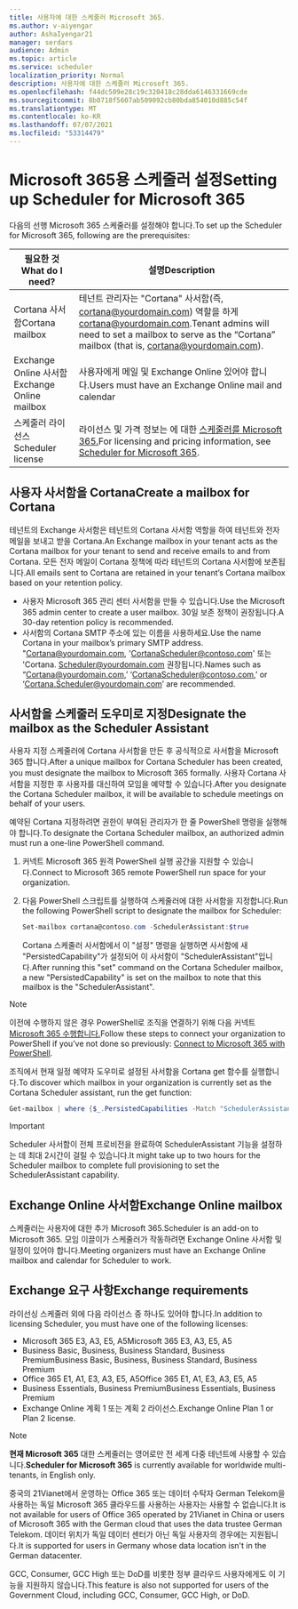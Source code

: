 ```yaml
---
title: 사용자에 대한 스케줄러 Microsoft 365.
ms.author: v-aiyengar
author: AshaIyengar21
manager: serdars
audience: Admin
ms.topic: article
ms.service: scheduler
localization_priority: Normal
description: 사용자에 대한 스케줄러 Microsoft 365.
ms.openlocfilehash: f44dc509e28c19c320418c28dda6146331669cde
ms.sourcegitcommit: 8b0718f5607ab509092cb80bda854010d885c54f
ms.translationtype: MT
ms.contentlocale: ko-KR
ms.lasthandoff: 07/07/2021
ms.locfileid: "53314479"
---
```

# <a name="setting-up-scheduler-for-microsoft-365"></a><span data-ttu-id="77806-103">Microsoft 365용 스케줄러 설정</span><span class="sxs-lookup"><span data-stu-id="77806-103">Setting up Scheduler for Microsoft 365</span></span>


<span data-ttu-id="77806-104">다음의 선행 Microsoft 365 스케줄러를 설정해야 합니다.</span><span class="sxs-lookup"><span data-stu-id="77806-104">To set up the Scheduler for Microsoft 365, following are the prerequisites:</span></span>

| <span data-ttu-id="77806-105">필요한 것</span><span class="sxs-lookup"><span data-stu-id="77806-105">What do I need?</span></span> | <span data-ttu-id="77806-106">설명</span><span class="sxs-lookup"><span data-stu-id="77806-106">Description</span></span> |
|-------------------|-------------|
|<span data-ttu-id="77806-107">Cortana 사서함</span><span class="sxs-lookup"><span data-stu-id="77806-107">Cortana mailbox</span></span> |<span data-ttu-id="77806-108">테넌트 관리자는 "Cortana" 사서함(즉, cortana@yourdomain.com) 역할을 하게 cortana@yourdomain.com.</span><span class="sxs-lookup"><span data-stu-id="77806-108">Tenant admins will need to set a mailbox to serve as the “Cortana” mailbox (that is, cortana@yourdomain.com).</span></span>         |
|<span data-ttu-id="77806-109">Exchange Online 사서함</span><span class="sxs-lookup"><span data-stu-id="77806-109">Exchange Online mailbox</span></span> |<span data-ttu-id="77806-110">사용자에게 메일 및 Exchange Online 있어야 합니다.</span><span class="sxs-lookup"><span data-stu-id="77806-110">Users must have an Exchange Online mail and calendar</span></span>         |
|<span data-ttu-id="77806-111">스케줄러 라이선스</span><span class="sxs-lookup"><span data-stu-id="77806-111">Scheduler license</span></span> |<span data-ttu-id="77806-112">라이선스 및 가격 정보는 에 대한 [스케줄러를 Microsoft 365.](https://www.microsoft.com/en-us/microsoft-365/meeting-scheduler-pricing)</span><span class="sxs-lookup"><span data-stu-id="77806-112">For licensing and pricing information, see [Scheduler for Microsoft 365](https://www.microsoft.com/en-us/microsoft-365/meeting-scheduler-pricing).</span></span>        |

## <a name="create-a-mailbox-for-cortana"></a><span data-ttu-id="77806-113">사용자 사서함을 Cortana</span><span class="sxs-lookup"><span data-stu-id="77806-113">Create a mailbox for Cortana</span></span>

<span data-ttu-id="77806-114">테넌트의 Exchange 사서함은 테넌트의 Cortana 사서함 역할을 하여 테넌트와 전자 메일을 보내고 받을 Cortana.</span><span class="sxs-lookup"><span data-stu-id="77806-114">An Exchange mailbox in your tenant acts as the Cortana mailbox for your tenant to send and receive emails to and from Cortana.</span></span> <span data-ttu-id="77806-115">모든 전자 메일이 Cortana 정책에 따라 테넌트의 Cortana 사서함에 보존됩니다.</span><span class="sxs-lookup"><span data-stu-id="77806-115">All emails sent to Cortana are retained in your tenant’s Cortana mailbox based on your retention policy.</span></span>

- <span data-ttu-id="77806-116">사용자 Microsoft 365 관리 센터 사서함을 만들 수 있습니다.</span><span class="sxs-lookup"><span data-stu-id="77806-116">Use the Microsoft 365 admin center to create a user mailbox.</span></span> <span data-ttu-id="77806-117">30일 보존 정책이 권장됩니다.</span><span class="sxs-lookup"><span data-stu-id="77806-117">A 30-day retention policy is recommended.</span></span> 
- <span data-ttu-id="77806-118">사서함의 Cortana SMTP 주소에 있는 이름을 사용하세요.</span><span class="sxs-lookup"><span data-stu-id="77806-118">Use the name Cortana in your mailbox’s primary SMTP address.</span></span> <span data-ttu-id="77806-119">"Cortana@yourdomain.com, 'CortanaScheduler@contoso.com' 또는 'Cortana. Scheduler@yourdomain.com 권장됩니다.</span><span class="sxs-lookup"><span data-stu-id="77806-119">Names such as “Cortana@yourdomain.com,’ ‘CortanaScheduler@contoso.com,’ or ‘Cortana.Scheduler@yourdomain.com’ are recommended.</span></span>

## <a name="designate-the-mailbox-as-the-scheduler-assistant"></a><span data-ttu-id="77806-120">사서함을 스케줄러 도우미로 지정</span><span class="sxs-lookup"><span data-stu-id="77806-120">Designate the mailbox as the Scheduler Assistant</span></span>

<span data-ttu-id="77806-121">사용자 지정 스케줄러에 Cortana 사서함을 만든 후 공식적으로 사서함을 Microsoft 365 합니다.</span><span class="sxs-lookup"><span data-stu-id="77806-121">After a unique mailbox for Cortana Scheduler has been created, you must designate the mailbox to Microsoft 365 formally.</span></span> <span data-ttu-id="77806-122">사용자 Cortana 사서함을 지정한 후 사용자를 대신하여 모임을 예약할 수 있습니다.</span><span class="sxs-lookup"><span data-stu-id="77806-122">After you designate the Cortana Scheduler mailbox, it will be available to schedule meetings on behalf of your users.</span></span>

<span data-ttu-id="77806-123">예약된 Cortana 지정하려면 권한이 부여된 관리자가 한 줄 PowerShell 명령을 실행해야 합니다.</span><span class="sxs-lookup"><span data-stu-id="77806-123">To designate the Cortana Scheduler mailbox, an authorized admin must run a one-line PowerShell command.</span></span> 

1. <span data-ttu-id="77806-124">커넥트 Microsoft 365 원격 PowerShell 실행 공간을 지원할 수 있습니다.</span><span class="sxs-lookup"><span data-stu-id="77806-124">Connect to Microsoft 365 remote PowerShell run space for your organization.</span></span>

2. <span data-ttu-id="77806-125">다음 PowerShell 스크립트를 실행하여 스케줄러에 대한 사서함을 지정합니다.</span><span class="sxs-lookup"><span data-stu-id="77806-125">Run the following PowerShell script to designate the mailbox for Scheduler:</span></span>

    ```powershell
    Set-mailbox cortana@contoso.com -SchedulerAssistant:$true
    ```
    
    <span data-ttu-id="77806-126">Cortana 스케줄러 사서함에서 이 "설정" 명령을 실행하면 사서함에 새 "PersistedCapability"가 설정되어 이 사서함이 "SchedulerAssistant"입니다.</span><span class="sxs-lookup"><span data-stu-id="77806-126">After running this "set" command on the Cortana Scheduler mailbox, a new "PersistedCapability" is set on the mailbox to note that this mailbox is the "SchedulerAssistant".</span></span>

> [!NOTE]
> <span data-ttu-id="77806-127">이전에 수행하지 않은 경우 PowerShell로 조직을 연결하기 위해 다음 커넥트 [Microsoft 365 수행합니다.](../enterprise/connect-to-microsoft-365-powershell.md)</span><span class="sxs-lookup"><span data-stu-id="77806-127">Follow these steps to connect your organization to PowerShell if you’ve not done so previously: [Connect to Microsoft 365 with PowerShell](../enterprise/connect-to-microsoft-365-powershell.md).</span></span>

<span data-ttu-id="77806-128">조직에서 현재 일정 예약자 도우미로 설정된 사서함을 Cortana get 함수를 실행합니다.</span><span class="sxs-lookup"><span data-stu-id="77806-128">To discover which mailbox in your organization is currently set as the Cortana Scheduler assistant, run the get function:</span></span>

```powershell
Get-mailbox | where {$_.PersistedCapabilities -Match "SchedulerAssistant"}
```

> [!IMPORTANT]
> <span data-ttu-id="77806-129">Scheduler 사서함이 전체 프로비전을 완료하여 SchedulerAssistant 기능을 설정하는 데 최대 2시간이 걸릴 수 있습니다.</span><span class="sxs-lookup"><span data-stu-id="77806-129">It might take up to two hours for the Scheduler mailbox to complete full provisioning to set the SchedulerAssistant capability.</span></span>

## <a name="exchange-online-mailbox"></a><span data-ttu-id="77806-130">Exchange Online 사서함</span><span class="sxs-lookup"><span data-stu-id="77806-130">Exchange Online mailbox</span></span>

<span data-ttu-id="77806-131">스케줄러는 사용자에 대한 추가 Microsoft 365.</span><span class="sxs-lookup"><span data-stu-id="77806-131">Scheduler is an add-on to Microsoft 365.</span></span> <span data-ttu-id="77806-132">모임 이끌이가 스케줄러가 작동하려면 Exchange Online 사서함 및 일정이 있어야 합니다.</span><span class="sxs-lookup"><span data-stu-id="77806-132">Meeting organizers must have an Exchange Online mailbox and calendar for Scheduler to work.</span></span>

## <a name="exchange-requirements"></a><span data-ttu-id="77806-133">Exchange 요구 사항</span><span class="sxs-lookup"><span data-stu-id="77806-133">Exchange requirements</span></span>

<span data-ttu-id="77806-134">라이선싱 스케줄러 외에 다음 라이선스 중 하나도 있어야 합니다.</span><span class="sxs-lookup"><span data-stu-id="77806-134">In addition to licensing Scheduler, you must have one of the following licenses:</span></span>

- <span data-ttu-id="77806-135">Microsoft 365 E3, A3, E5, A5</span><span class="sxs-lookup"><span data-stu-id="77806-135">Microsoft 365 E3, A3, E5, A5</span></span>
- <span data-ttu-id="77806-136">Business Basic, Business, Business Standard, Business Premium</span><span class="sxs-lookup"><span data-stu-id="77806-136">Business Basic, Business, Business Standard, Business Premium</span></span>
- <span data-ttu-id="77806-137">Office 365 E1, A1, E3, A3, E5, A5</span><span class="sxs-lookup"><span data-stu-id="77806-137">Office 365 E1, A1, E3, A3, E5, A5</span></span>
- <span data-ttu-id="77806-138">Business Essentials, Business Premium</span><span class="sxs-lookup"><span data-stu-id="77806-138">Business Essentials, Business Premium</span></span>
- <span data-ttu-id="77806-139">Exchange Online 계획 1 또는 계획 2 라이선스.</span><span class="sxs-lookup"><span data-stu-id="77806-139">Exchange Online Plan 1 or Plan 2 license.</span></span> 

> [!Note]
> <span data-ttu-id="77806-140">**현재 Microsoft 365** 대한 스케줄러는 영어로만 전 세계 다중 테넌트에 사용할 수 있습니다.</span><span class="sxs-lookup"><span data-stu-id="77806-140">**Scheduler for Microsoft 365** is currently available for worldwide multi-tenants, in English only.</span></span></br>
>
> <span data-ttu-id="77806-141">중국의 21Vianet에서 운영하는 Office 365 또는 데이터 수탁자 German Telekom을 사용하는 독일 Microsoft 365 클라우드를 사용하는 사용자는 사용할 수 없습니다.</span><span class="sxs-lookup"><span data-stu-id="77806-141">It is not available for users of Office 365 operated by 21Vianet in China or users of Microsoft 365 with the German cloud that uses the data trustee German Telekom.</span></span> <span data-ttu-id="77806-142">데이터 위치가 독일 데이터 센터가 아닌 독일 사용자의 경우에는 지원됩니다.</span><span class="sxs-lookup"><span data-stu-id="77806-142">It is supported for users in Germany whose data location isn't in the German datacenter.</span></span>
>
> <span data-ttu-id="77806-143">GCC, Consumer, GCC High 또는 DoD를 비롯한 정부 클라우드 사용자에게도 이 기능을 지원하지 않습니다.</span><span class="sxs-lookup"><span data-stu-id="77806-143">This feature is also not supported for users of the Government Cloud, including GCC, Consumer, GCC High, or DoD.</span></span>
